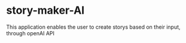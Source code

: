 # story-maker-AI
This application enables the user to create storys based on their input, through openAI API
